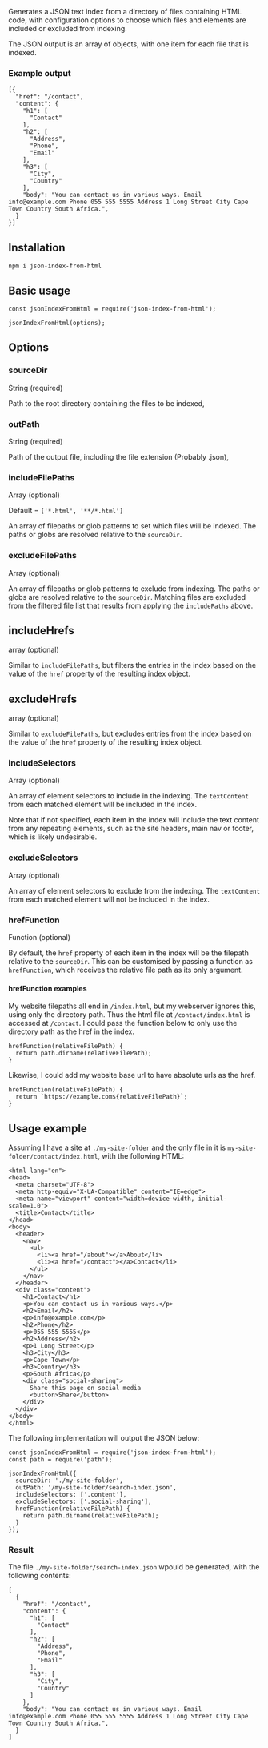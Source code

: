 Generates a JSON text index from a directory of files containing HTML code, with configuration options to choose which files and elements are included or excluded from indexing.

The JSON output is an array of objects, with one item for each file that is indexed.
 
### Example output

    [{
      "href": "/contact",
      "content": {
        "h1": [
          "Contact"
        ],
        "h2": [
          "Address",
          "Phone",
          "Email"
        ],
        "h3": [
          "City",
          "Country"
        ],
        "body": "You can contact us in various ways. Email info@example.com Phone 055 555 5555 Address 1 Long Street City Cape Town Country South Africa.",
      }
    }]

## Installation

`npm i json-index-from-html`

## Basic usage

    const jsonIndexFromHtml = require('json-index-from-html');

    jsonIndexFromHtml(options);

## Options

### sourceDir

String (required)

Path to the root directory containing the files to be indexed,

### outPath

String (required) 

Path of the output file, including the file extension (Probably .json),

### includeFilePaths

Array (optional) 

Default = `['*.html', '**/*.html']`

An array of filepaths or glob patterns to set which files will be indexed. The paths or globs are resolved relative to the `sourceDir`. 

### excludeFilePaths

Array (optional) 

An array of filepaths or glob patterns to exclude from indexing. The paths or globs are resolved relative to the `sourceDir`. Matching files are excluded from the filtered file list that results from applying the `includePaths` above.


## includeHrefs

array (optional)

Similar to `includeFilePaths`, but filters the entries in the index based on the value of the `href` property of the resulting index object. 
## excludeHrefs

array (optional)

Similar to `excludeFilePaths`, but excludes entries from the index based on the value of the `href` property of the resulting index object. 

### includeSelectors

Array (optional) 

An array of element selectors to include in the indexing. The `textContent` from each matched element will be included in the index. 

Note that if not specified, each item in the index will include the text content from any repeating elements, such as the site headers, main nav or footer, which is likely undesirable.

### excludeSelectors

Array (optional) 

An array of element selectors to exclude from the indexing. The `textContent` from each matched element will not be included in the index.

### hrefFunction

Function (optional)

By default, the `href` property of each item in the index will be the filepath relative to the `sourceDir`. This can be customised by passing a function as `hrefFunction`, which receives the relative file path as its only argument.

#### hrefFunction examples

My website filepaths all end in `/index.html`, but my webserver ignores this, using only the directory path. Thus the html file at `/contact/index.html` is accessed at `/contact`. I could pass the function below to only use the directory path as the href in the index.

    hrefFunction(relativeFilePath) {
      return path.dirname(relativeFilePath);
    }

Likewise, I could add my website base url to have absolute urls as the href.

    hrefFunction(relativeFilePath) {
      return `https://example.com${relativeFilePath}`;
    }

## Usage example

Assuming I have a site at `./my-site-folder` and the only file in it is `my-site-folder/contact/index.html`, with the following HTML:

    <html lang="en">
    <head>
      <meta charset="UTF-8">
      <meta http-equiv="X-UA-Compatible" content="IE=edge">
      <meta name="viewport" content="width=device-width, initial-scale=1.0">
      <title>Contact</title>
    </head>
    <body>
      <header>
        <nav>
          <ul>
            <li><a href="/about"></a>About</li>
            <li><a href="/contact"></a>Contact</li>
          </ul>
        </nav>
      </header>
      <div class="content">
        <h1>Contact</h1>
        <p>You can contact us in various ways.</p>
        <h2>Email</h2>
        <p>info@example.com</p>
        <h2>Phone</h2>
        <p>055 555 5555</p>
        <h2>Address</h2>
        <p>1 Long Street</p>
        <h3>City</h3>
        <p>Cape Town</p>
        <h3>Country</h3>
        <p>South Africa</p>
        <div class="social-sharing">
          Share this page on social media
          <button>Share</button>
        </div>
      </div>
    </body>
    </html>

The following implementation will output the JSON below:

    const jsonIndexFromHtml = require('json-index-from-html');
    const path = require('path');

    jsonIndexFromHtml({
      sourceDir: './my-site-folder',
      outPath: '/my-site-folder/search-index.json',
      includeSelectors: ['.content'],
      excludeSelectors: ['.social-sharing'],
      hrefFunction(relativeFilePath) {
        return path.dirname(relativeFilePath);
      }
    });

### Result

The file `./my-site-folder/search-index.json` wpould be generated, with the following contents:

    [
      {      
        "href": "/contact",
        "content": {
          "h1": [
            "Contact"
          ],
          "h2": [
            "Address",
            "Phone",
            "Email"
          ],
          "h3": [
            "City",
            "Country"
          ]
        }, 
        "body": "You can contact us in various ways. Email info@example.com Phone 055 555 5555 Address 1 Long Street City Cape Town Country South Africa.",
      }
    ]